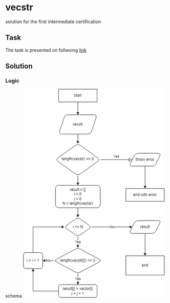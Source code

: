 # vecstr
solution for the first intermediate certification
## Task
The task is presented on follwoing [link](https://gbcdn.mrgcdn.ru/uploads/asset/4283449/attachment/1251e74b703108ee483caaa98787097d.png)
## Solution
### Logic
schema
![logic-pic](vecstr_logic.jpg)
